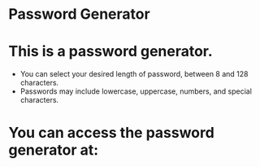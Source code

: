 # Password Generator

# This is a password generator. 
 * You can select your desired length of password, between 8 and 128 characters.
 * Passwords may include lowercase, uppercase, numbers, and special characters.

# You can access the password generator at: 
